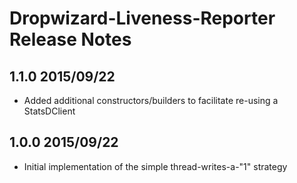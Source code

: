 # Dropwizard-Liveness-Reporter Release Notes

## 1.1.0 2015/09/22

* Added additional constructors/builders to facilitate re-using a StatsDClient

## 1.0.0 2015/09/22

* Initial implementation of the simple thread-writes-a-"1" strategy
